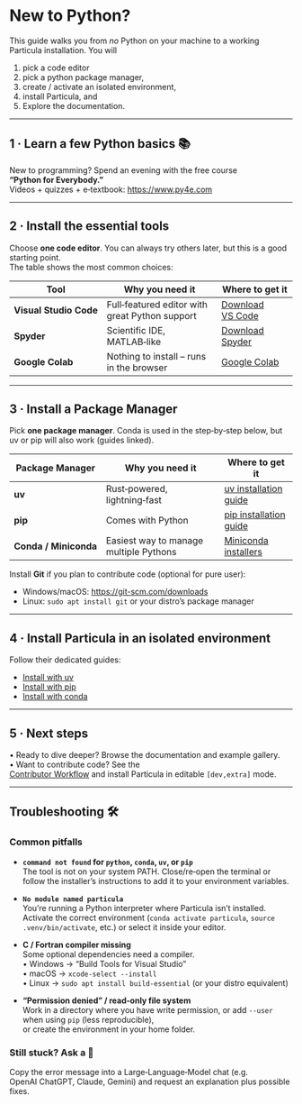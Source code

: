 # New to Python?

This guide walks you from *no* Python on your machine to a working Particula
installation.  You will  

1. pick a code editor  
2. pick a python package manager,  
3. create / activate an isolated environment,  
4. install Particula, and  
5. Explore the documentation.

---

## 1 · Learn a few Python basics 📚  

New to programming?  Spend an evening with the free course
**“Python for Everybody.”**  
Videos + quizzes + e‑textbook: <https://www.py4e.com>

---

## 2 · Install the essential tools  

Choose **one code editor**.  You can always try others later, but this is a good starting point.  
The table shows the most common choices:

| Tool | Why you need it | Where to get it |
| ---- | --------------- | -------------- |
| **Visual Studio Code** | Full‑featured editor with great Python support | [Download VS Code](https://code.visualstudio.com/) |
| **Spyder** | Scientific IDE, MATLAB‑like | [Download Spyder](https://www.spyder-ide.org/) |
| **Google Colab** | Nothing to install – runs in the browser | [Google Colab](https://colab.research.google.com/) |

---

## 3 · Install a Package Manager

Pick **one package manager**.  Conda is used in the step‑by‑step below, but uv
or pip will also work (guides linked).

| Package Manager | Why you need it | Where to get it |
| --------------- | --------------- | -------------- |
| **uv** | Rust‑powered, lightning‑fast | [uv installation guide](https://docs.astral.sh/uv/) |
| **pip** | Comes with Python | [pip installation guide](https://pip.pypa.io/en/stable/installation/) |
| **Conda / Miniconda** | Easiest way to manage multiple Pythons | [Miniconda installers](https://www.anaconda.com/docs/getting-started/miniconda/main#miniconda) |

Install **Git** if you plan to contribute code (optional for pure user):

- Windows/macOS: <https://git-scm.com/downloads>  
- Linux: `sudo apt install git` or your distro’s package manager

---

## 4 · Install Particula in an isolated environment

Follow their dedicated guides:

* [Install with uv](Setup_UV.md)  
* [Install with pip](Setup_PIP.md)
* [Install with conda](Setup_Conda.md)

---

## 5 · Next steps  

• Ready to dive deeper?  Browse the documentation and example gallery.  
• Want to contribute code?  See the  
  [Contributor Workflow](Contributor_Workflow.md) and install Particula in
  editable `[dev,extra]` mode.  

---

## Troubleshooting 🛠️  

### Common pitfalls  

- **`command not found` for `python`, `conda`, `uv`, or `pip`**  
  The tool is not on your system PATH. Close/re‑open the terminal or follow the
  installer’s instructions to add it to your environment variables.  

- **`No module named particula`**  
  You’re running a Python interpreter where Particula isn’t installed.  
  Activate the correct environment (`conda activate particula`,
  `source .venv/bin/activate`, etc.) or select it inside your editor.  

- **C / Fortran compiler missing**  
  Some optional dependencies need a compiler.  
  • Windows → “Build Tools for Visual Studio”  
  • macOS → `xcode-select --install`  
  • Linux → `sudo apt install build-essential` (or your distro equivalent)  

- **“Permission denied” / read‑only file system**  
  Work in a directory where you have write permission,
  or add `--user` when using `pip` (less reproducible),  
  or create the environment in your home folder.  

### Still stuck? Ask a 🤖  

Copy the error message into a Large‑Language‑Model chat
(e.g. OpenAI ChatGPT, Claude, Gemini) and request an explanation plus possible
fixes.

